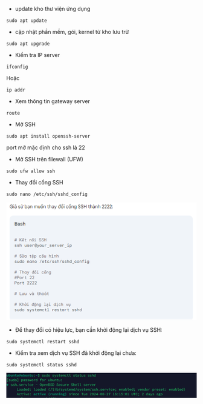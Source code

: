 - update kho thư viện ứng dụng
```
sudo apt update
```
- cập nhật phần mềm, gói, kernel từ kho lưu trữ
```
sudo apt upgrade
```
- Kiểm tra IP server
```
ifconfig
```
Hoặc
```
ip addr
```
- Xem thông tin gateway server
```
route
```
- Mở SSH
```
sudo apt install openssh-server
```
port mở mặc định cho ssh là 22

- Mở SSH trên filewall (UFW)
```
sudo ufw allow ssh
```
- Thay đổi cổng SSH
```
sudo nano /etc/ssh/sshd_config
```
![alt text](image.png)

- Để thay đổi có hiệu lực, bạn cần khởi động lại dịch vụ SSH:
```
sudo systemctl restart sshd
```
- Kiểm tra xem dịch vụ SSH đã khởi động lại chưa:
```
sudo systemctl status sshd
```
![alt text](image-1.png)

